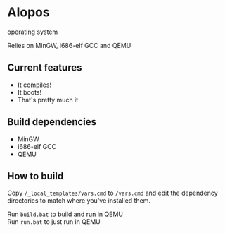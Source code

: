    
Alopos
=======

operating system

Relies on MinGW, i686-elf GCC and QEMU

Current features
-----------------

- It compiles!
- It boots!
- That's pretty much it

Build dependencies
-------------------

- MinGW
- i686-elf GCC
- QEMU

How to build
-------------

Copy `/_local_templates/vars.cmd` to `/vars.cmd` and edit the dependency directories to match where you've installed them.

Run `build.bat` to build and run in QEMU  
Run `run.bat` to just run in QEMU
